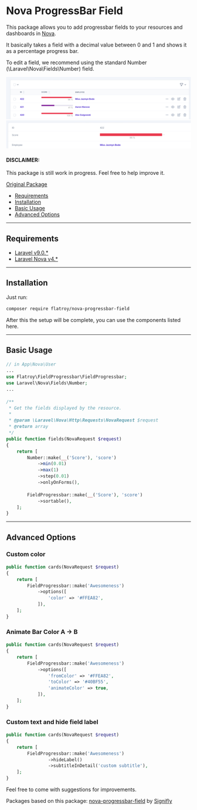 # Nova ProgressBar Field


This package allows you to add progressbar fields to your resources and dashboards in [Nova](https://nova.laravel.com).

It basically takes a field with a decimal value between 0 and 1 and shows it as a percentage progress bar.

To edit a field, we recommend using the standard Number (\Laravel\Nova\Fields\Number) field.

<img src="https://github.com/flatroy/nova-progressbar-field/blob/main/img/screenshot-index.jpg" alt="index example">
<img src="https://github.com/flatroy/nova-progressbar-field/blob/main/img/screenshot-detail.jpg" alt="detail example">

#### DISCLAIMER:

This package is still work in progress. Feel free to help improve it.

[Original Package](https://packagist.org/packages/signifly/nova-progressbar-field)

-   [Requirements](#requirements)
-   [Installation](#installation)
-   [Basic Usage](#basic-usage)
-   [Advanced Options](#advanced-options)

---

## Requirements

-   [Laravel v9.0.\*](https://laravel.com/docs/9.0)
-   [Laravel Nova v4.\*](https://nova.laravel.com/docs/4.0/)

---

## Installation

Just run:

```bash
composer require flatroy/nova-progressbar-field
```

After this the setup will be complete, you can use the components listed here.

---

## Basic Usage

```php
// in App\Nova\User
...
use Flatroy\FieldProgressbar\FieldProgressbar;
use Laravel\Nova\Fields\Number;
...

/**
 * Get the fields displayed by the resource.
 *
 * @param \Laravel\Nova\Http\Requests\NovaRequest $request
 * @return array
 */
public function fields(NovaRequest $request)
{
    return [
        Number::make(__('Score'), 'score')
            ->min(0.01)
            ->max(1)
            ->step(0.01)
            ->onlyOnForms(),

        FieldProgressbar::make(__('Score'), 'score')
            ->sortable(),  
    ];
}

```

---

## Advanced Options

### Custom color

```php
public function cards(NovaRequest $request)
{
    return [
        FieldProgressbar::make('Awesomeness')
            ->options([
                'color' => '#FFEA82',
            ]),
    ];
}
```

### Animate Bar Color A -> B

```php
public function cards(NovaRequest $request)
{
    return [
        FieldProgressbar::make('Awesomeness')
            ->options([
                'fromColor' => '#FFEA82',
                'toColor' => '#40BF55',
                'animateColor' => true,
            ]),
    ];
}
```
### Custom text and hide field label 

```php
public function cards(NovaRequest $request)
{
    return [
        FieldProgressbar::make('Awesomeness')
                ->hideLabel()
                ->subtitleInDetail('custom subtitle'),
    ];
}
```

Feel free to come with suggestions for improvements.

Packages based on this package: [nova-progressbar-field](https://github.com/signifly/nova-progressbar-field) by [Signifly](https://github.com/signifly)
